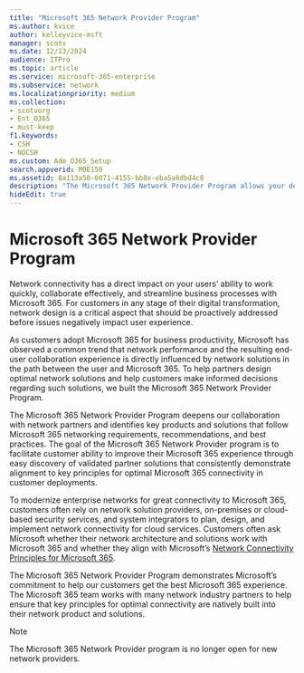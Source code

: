 ```yaml
---
title: "Microsoft 365 Network Provider Program"
ms.author: kvice
author: kelleyvice-msft
manager: scotv
ms.date: 12/13/2024
audience: ITPro
ms.topic: article
ms.service: microsoft-365-enterprise
ms.subservice: network
ms.localizationpriority: medium
ms.collection: 
- scotvorg
- Ent_O365
- must-keep
f1.keywords:
- CSH
- NOCSH
ms.custom: Adm_O365_Setup
search.appverid: MOE150
ms.assetid: 8a113a50-0071-4155-bb8e-eba5a8dbd4c8
description: "The Microsoft 365 Network Provider Program allows your device to become certified as working with Microsoft 365."
hideEdit: true
---
```


# Microsoft 365 Network Provider Program

Network connectivity has a direct impact on your users’ ability to work quickly, collaborate effectively, and streamline business processes with Microsoft 365. For customers in any stage of their digital transformation, network design is a critical aspect that should be proactively addressed before issues negatively impact user experience.

As customers adopt Microsoft 365 for business productivity, Microsoft has observed a common trend that network performance and the resulting end-user collaboration experience is directly influenced by network solutions in the path between the user and Microsoft 365. To help partners design optimal network solutions and help customers make informed decisions regarding such solutions, we built the Microsoft 365 Network Provider Program.

The Microsoft 365 Network Provider Program deepens our collaboration with network partners and identifies key products and solutions that follow Microsoft 365 networking requirements, recommendations, and best practices. The goal of the Microsoft 365 Network Provider program is to facilitate customer ability to improve their Microsoft 365 experience through easy discovery of validated partner solutions that consistently demonstrate alignment to key principles for optimal Microsoft 365 connectivity in customer deployments.

To modernize enterprise networks for great connectivity to Microsoft 365, customers often rely on network solution providers, on-premises or cloud-based security services, and system integrators to plan, design, and implement network connectivity for cloud services. Customers often ask Microsoft whether their network architecture and solutions work with Microsoft 365 and whether they align with Microsoft’s [Network Connectivity Principles for Microsoft 365](./microsoft-365-network-connectivity-principles.md).

The Microsoft 365 Network Provider Program demonstrates Microsoft’s commitment to help our customers get the best Microsoft 365 experience. The Microsoft 365 team works with many network industry partners to help ensure that key principles for optimal connectivity are natively built into their network product and solutions.

> [!NOTE]
> The Microsoft 365 Network Provider program is no longer open for new network providers.
